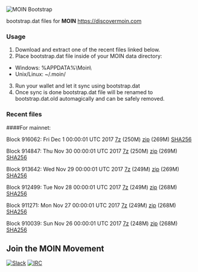 ![MOIN Bootstrap](https://i.imgur.com/KjM1jMp.jpg)

bootstrap.dat files for **MOIN** https://discovermoin.com

### Usage

1. Download and extract one of the recent files linked below.
2. Place bootstrap.dat file inside of your MOIN data directory:
 - Windows: %APPDATA%\Moin\
 - Unix/Linux: ~/.moin/
3. Run your wallet and let it sync using bootstrap.dat
4. Once sync is done bootstrap.dat file will be renamed to bootstrap.dat.old automagically and can be safely removed.


### Recent files

####For mainnet:

Block 916062: Fri Dec  1 00:00:01 UTC 2017 [7z](https://transfer.sh/DwSTB/bootstrap.dat.20171201.7z) (250M) [zip](https://transfer.sh/h77uS/bootstrap.dat.20171201.zip) (269M) [SHA256](https://transfer.sh/KiyvD/sha256.txt)

Block 914847: Thu Nov 30 00:00:01 UTC 2017 [7z](https://transfer.sh/16s20/bootstrap.dat.20171130.7z) (250M) [zip](https://transfer.sh/vgPCs/bootstrap.dat.20171130.zip) (269M) [SHA256](https://transfer.sh/Ud1If/sha256.txt)

Block 913642: Wed Nov 29 00:00:01 UTC 2017 [7z](https://transfer.sh/lwXoG/bootstrap.dat.20171129.7z) (249M) [zip](https://transfer.sh/FW4yB/bootstrap.dat.20171129.zip) (269M) [SHA256](https://transfer.sh/fZKMX/sha256.txt)

Block 912499: Tue Nov 28 00:00:01 UTC 2017 [7z](https://transfer.sh/iGc3G/bootstrap.dat.20171128.7z) (249M) [zip](https://transfer.sh/sgfo0/bootstrap.dat.20171128.zip) (268M) [SHA256](https://transfer.sh/Ldx3D/sha256.txt)

Block 911271: Mon Nov 27 00:00:01 UTC 2017 [7z](https://transfer.sh/2HYBK/bootstrap.dat.20171127.7z) (249M) [zip](https://transfer.sh/1e1Zm/bootstrap.dat.20171127.zip) (268M) [SHA256](https://transfer.sh/23oRp/sha256.txt)

Block 910039: Sun Nov 26 00:00:01 UTC 2017 [7z](https://transfer.sh/9uTMQ/bootstrap.dat.20171126.7z) (248M) [zip](https://transfer.sh/SI6zV/bootstrap.dat.20171126.zip) (268M) [SHA256](https://transfer.sh/HCndC/sha256.txt)

## Join the MOIN Movement

[![Slack](https://i.imgur.com/Xy0IEJN.png)](https://discovermoin.herokuapp.com)
[![IRC](http://i.imgur.com/amUnKGQ.png)](https://kiwiirc.com/client/irc.freenode.net/#moin-crypto)
